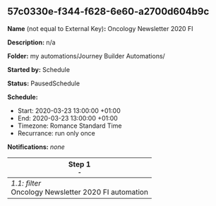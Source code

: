 ## 57c0330e-f344-f628-6e60-a2700d604b9c

**Name** (not equal to External Key)**:** Oncology Newsletter 2020 FI

**Description:** n/a

**Folder:** my automations/Journey Builder Automations/

**Started by:** Schedule

**Status:** PausedSchedule

**Schedule:**

* Start: 2020-03-23 13:00:00 +01:00
* End: 2020-03-23 13:00:00 +01:00
* Timezone: Romance Standard Time
* Recurrance: run only once

**Notifications:** _none_


| Step 1<br>_<small>-</small>_ |
| --- |
| _1.1: filter_<br>Oncology Newsletter 2020 FI automation |
